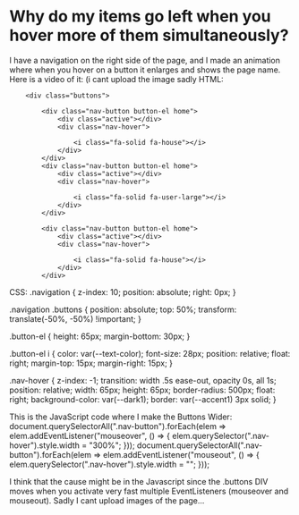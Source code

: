 
# Why do my items go left when you hover more of them simultaneously?

I have a navigation on the right side of the page, and I made an animation where when you hover on a button it enlarges and shows the page name.
Here is a video of it: (i cant upload the image sadly
HTML:

        <div class="buttons">

            <div class="nav-button button-el home">
                <div class="active"></div>
                <div class="nav-hover">

                    <i class="fa-solid fa-house"></i>
                </div>
            </div>
            <div class="nav-button button-el home">
                <div class="active"></div>
                <div class="nav-hover">
                    
                    <i class="fa-solid fa-user-large"></i>
                </div>
            </div>

            <div class="nav-button button-el home">
                <div class="active"></div>
                <div class="nav-hover">
                    
                    <i class="fa-solid fa-house"></i>
                </div>
            </div>


CSS:
.navigation {
    z-index: 10;
    position: absolute;
    right: 0px;
}

.navigation .buttons {
    position: absolute;
    top: 50%;
    transform: translate(-50%, -50%) !important;
}

.button-el {
    height: 65px;
    margin-bottom: 30px;
}

.button-el i {
    color: var(--text-color);
    font-size: 28px;
    position: relative;
    float: right;
    margin-top: 15px;
    margin-right: 15px;
}

.nav-hover {
    z-index: -1;
    transition: width .5s ease-out, opacity 0s, all 1s;
    position: relative;
    width: 65px;
    height: 65px;
    border-radius: 500px;
    float: right;
    background-color: var(--dark1);
    border: var(--accent1) 3px solid;
}


This is the JavaScript code where I make the Buttons Wider:
document.querySelectorAll(".nav-button").forEach(elem => elem.addEventListener("mouseover",
 () => {
    elem.querySelector(".nav-hover").style.width = "300%";
}));
document.querySelectorAll(".nav-button").forEach(elem => elem.addEventListener("mouseout",
 () => {
    elem.querySelector(".nav-hover").style.width = "";
}));


I think that the cause might be in the Javascript since the .buttons DIV moves when you activate very fast multiple EventListeners (mouseover and mouseout).
Sadly I cant upload images of the page...

        